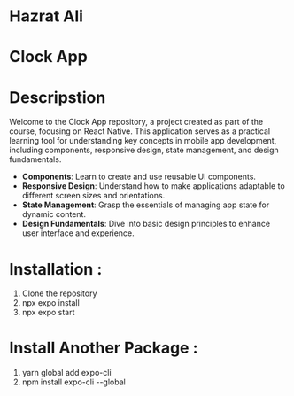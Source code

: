 # Hazrat Ali

# Clock App

# Descripstion 
Welcome to the Clock App repository, a project created as part of the course, focusing on React Native. This application serves as a practical learning tool for understanding key concepts in mobile app development, including components, responsive design, state management, and design fundamentals.

- **Components**: Learn to create and use reusable UI components.
- **Responsive Design**: Understand how to make applications adaptable to different screen sizes and orientations.
- **State Management**: Grasp the essentials of managing app state for dynamic content.
- **Design Fundamentals**: Dive into basic design principles to enhance user interface and experience.

# Installation :

1. Clone the repository
2. npx expo install 
3. npx expo start

# Install Another Package : 

1. yarn global add expo-cli
2. npm install expo-cli --global







